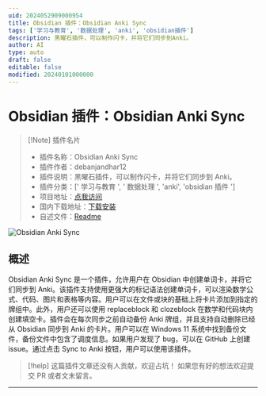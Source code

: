 ```yaml
---
uid: 2024052909000954
title: Obsidian 插件：Obsidian Anki Sync
tags: ['学习与教育', '数据处理', 'anki', 'obsidian插件']
description: 黑曜石插件，可以制作闪卡，并将它们同步到Anki。
author: AI
type: auto
draft: false
editable: false
modified: 20240101000000
---
```


# Obsidian 插件：Obsidian Anki Sync

> [!Note] 插件名片
> - 插件名称：Obsidian Anki Sync
> - 插件作者：debanjandhar12
> - 插件说明：黑曜石插件，可以制作闪卡，并将它们同步到 Anki。
> - 插件分类：[' 学习与教育 ', ' 数据处理 ', 'anki', 'obsidian 插件 ']
> - 项目地址：[点我访问](https://github.com/debanjandhar12/Obsidian-Anki-Sync)
> - 国内下载地址：[下载安装](https://pkmer.cn/products/plugin/pluginMarket/?ObsidianAnkiSync)
> - 自述文件：[Readme](https://ghproxy.net/https://raw.githubusercontent.com/debanjandhar12/Obsidian-Anki-Sync/main/README.md)

![Obsidian Anki Sync](https://cdn.pkmer.cn/covers/ObsidianAnkiSync.jpeg!pkmer)

## 概述

Obsidian Anki Sync 是一个插件，允许用户在 Obsidian 中创建单词卡，并将它们同步到 Anki。该插件支持使用更强大的标记语法创建单词卡，可以渲染数学公式、代码、图片和表格等内容。用户可以在文件或块的基础上将卡片添加到指定的牌组中。此外，用户还可以使用 replaceblock 和 clozeblock 在数学和代码块内创建填空卡。插件会在每次同步之前自动备份 Anki 牌组，并且支持自动删除已经从 Obsidian 同步到 Anki 的卡片。用户可以在 Windows 11 系统中找到备份文件，备份文件中包含了调度信息。如果用户发现了 bug，可以在 GitHub 上创建 issue。通过点击 Sync to Anki 按钮，用户可以使用该插件。

> [!help]
> 这篇插件文章还没有人贡献，欢迎占坑！
> 如果您有好的想法欢迎提交 PR 或者文末留言。

---



